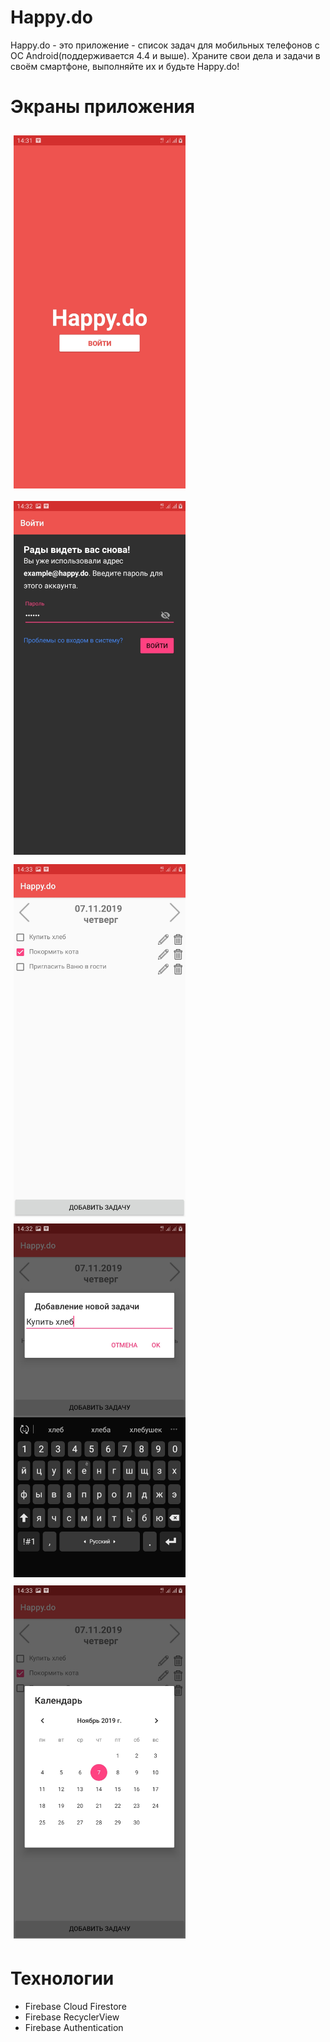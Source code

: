 # Happy.do
Happy.do - это приложение - список задач для мобильных телефонов с ОС Android(поддерживается 4.4 и выше).
Храните свои дела и задачи в своём смартфоне, выполняйте их и будьте Happy.do!

# Экраны приложения
<img src = "Screens/start.jpg" heigh = "500" width="275" align="left" vspace = "10" hspace="5">
<img src = "Screens/login.jpg" heigh = "500" width="275" align="left" vspace = "10" hspace="5">
<img src = "Screens/task.jpg" heigh = "500" width="275" vspace = "5" hspace="5" align="left">
<img src = "Screens/add.jpg" heigh = "500" width="275"  vspace = "5" hspace="5">
<img src = "Screens/calendar.jpg" heigh = "500" width="275" vspace = "5" hspace="5" >

# Технологии
* Firebase Cloud Firestore
* Firebase RecyclerView
* Firebase Authentication 


